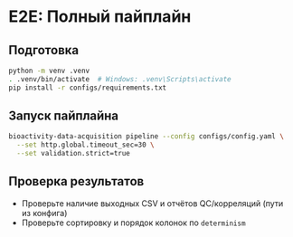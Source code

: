 # E2E: Полный пайплайн

## Подготовка
```bash
python -m venv .venv
. .venv/bin/activate  # Windows: .venv\Scripts\activate
pip install -r configs/requirements.txt
```

## Запуск пайплайна
```bash
bioactivity-data-acquisition pipeline --config configs/config.yaml \
  --set http.global.timeout_sec=30 \
  --set validation.strict=true
```

## Проверка результатов
- Проверьте наличие выходных CSV и отчётов QC/корреляций (пути из конфига)
- Проверьте сортировку и порядок колонок по `determinism`
